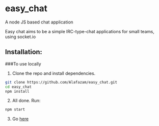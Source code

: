# easy_chat
A node JS based chat application



Easy chat aims to be a simple IRC-type-chat applications for small teams, using socket.io



## Installation:

###To use locally
1. Clone the repo and install dependencies.
```bash
git clone https://github.com/Alafazam/easy_chat.git
cd easy_chat
npm install
```

2. All done. Run:
```bash
npm start
```

3. Go [here](http://localhost:8080/)

